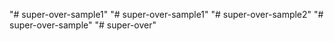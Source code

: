 "# super-over-sample1" 
"# super-over-sample1" 
"# super-over-sample2" 
"# super-over-sample" 
"# super-over" 
